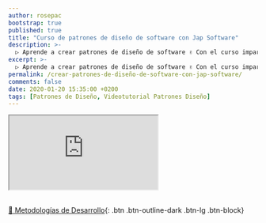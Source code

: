 ```yaml
---
author: rosepac
bootstrap: true
published: true
title: "Curso de patrones de diseño de software con Jap Software"
description: >-
  ▷ Aprende a crear patrones de diseño de software ✌️ Con el curso impartido por Jap Software
excerpt: >-
  ▷ Aprende a crear patrones de diseño de software ✌️ Con el curso impartido por Jap Software
permalink: /crear-patrones-de-diseño-de-software-con-jap-software/
comments: false
date: 2020-01-20 15:35:00 +0200
tags: [Patrones de Diseño, Videotutorial Patrones Diseño]
---
```


<div class="embed-responsive embed-responsive-16by9">
  <iframe class="embed-responsive-item" src="https://www.youtube-nocookie.com/embed/videoseries?list=PLLJJqiFt6VPpA89SoyzugbTc2qw7ow9Zy" allowfullscreen></iframe>
</div><br/>

[💼 Metodologías de Desarrollo](/cursos-tecnologia/#-metodologías-de-desarrollo){: .btn .btn-outline-dark .btn-lg .btn-block}
